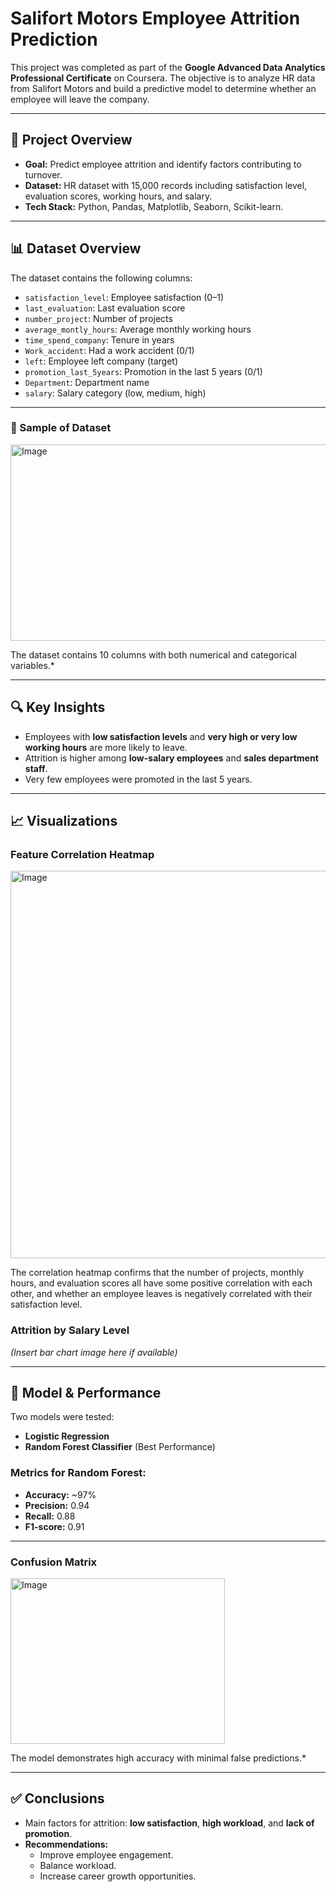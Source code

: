 # Salifort Motors Employee Attrition Prediction

This project was completed as part of the **Google Advanced Data Analytics Professional Certificate** on Coursera. The objective is to analyze HR data from Salifort Motors and build a predictive model to determine whether an employee will leave the company.

---

## 📂 Project Overview
- **Goal:** Predict employee attrition and identify factors contributing to turnover.
- **Dataset:** HR dataset with 15,000 records including satisfaction level, evaluation scores, working hours, and salary.
- **Tech Stack:** Python, Pandas, Matplotlib, Seaborn, Scikit-learn.

---

## 📊 Dataset Overview
The dataset contains the following columns:

- `satisfaction_level`: Employee satisfaction (0–1)
- `last_evaluation`: Last evaluation score
- `number_project`: Number of projects
- `average_montly_hours`: Average monthly working hours
- `time_spend_company`: Tenure in years
- `Work_accident`: Had a work accident (0/1)
- `left`: Employee left company (target)
- `promotion_last_5years`: Promotion in the last 5 years (0/1)
- `Department`: Department name
- `salary`: Salary category (low, medium, high)

---

### 📑 Sample of Dataset
<img width="552" height="314" alt="Image" src="https://github.com/user-attachments/assets/6c178be8-0957-4704-846d-eb97f10dc5c0" />  

The dataset contains 10 columns with both numerical and categorical variables.*

---

## 🔍 Key Insights
- Employees with **low satisfaction levels** and **very high or very low working hours** are more likely to leave.
- Attrition is higher among **low-salary employees** and **sales department staff**.
- Very few employees were promoted in the last 5 years.

---

## 📈 Visualizations

### Feature Correlation Heatmap  
<img width="966" height="620" alt="Image" src="https://github.com/user-attachments/assets/ad41f9e9-0728-4fa7-be16-e8d8e2c94280" />

The correlation heatmap confirms that the number of projects, monthly hours, and evaluation scores all have some positive correlation with each other, and whether an employee leaves is negatively correlated with their satisfaction level.

### Attrition by Salary Level  
*(Insert bar chart image here if available)*

---

## 🧠 Model & Performance
Two models were tested:
- **Logistic Regression**
- **Random Forest Classifier** (Best Performance)

### Metrics for Random Forest:
- **Accuracy:** ~97%
- **Precision:** 0.94
- **Recall:** 0.88
- **F1-score:** 0.91

---

### Confusion Matrix
<img width="343" height="265" alt="Image" src="https://github.com/user-attachments/assets/ea276e61-8957-4f44-986d-e0fb803d18fa" />  

The model demonstrates high accuracy with minimal false predictions.*

---

## ✅ Conclusions
- Main factors for attrition: **low satisfaction**, **high workload**, and **lack of promotion**.
- **Recommendations:**
  - Improve employee engagement.
  - Balance workload.
  - Increase career growth opportunities.
